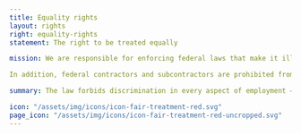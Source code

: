 ```yaml
---
title: Equality rights
layout: rights
right: equality-rights
statement: The right to be treated equally

mission: We are responsible for enforcing federal laws that make it illegal to discriminate against a job applicant or an employee because of the person’s race, color, religion, sex (including pregnancy), gender identity, sexual orientation, protected veteran status, age (40 or older), disability, genetic information, citizenship, immigration status, or national origin.   

In addition, federal contractors and subcontractors are prohibited from discriminating against applicants or employees because they have inquired about, discussed or disclosed their compensation or that of others, subject to certain limitations.

summary: The law forbids discrimination in every aspect of employment – from hiring and pay to benefits, promotions, and layoffs.

icon: "/assets/img/icons/icon-fair-treatment-red.svg"
page_icon: "/assets/img/icons/icon-fair-treatment-red-uncropped.svg"
---
```

